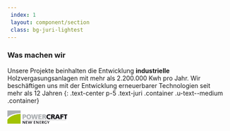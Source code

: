 ```yaml
---
 index: 1
 layout: component/section
 class: bg-juri-lightest
---
```



### Was machen wir
Unsere Projekte beinhalten die Entwicklung **industrielle** Holzvergasungsanlagen
mit mehr als <span class="text-green-dark"> 2.200.000 Kwh </span> pro Jahr. 
Wir beschäftigen uns mit der Entwicklung erneuerbarer Technologien seit   
<span class="text-green-dark">mehr als 12 Jahren</span> 
{: .text-center p-5 .text-juri .container .u-text--medium .container}

<div class="container">
    <img src="/assets/img/logo-old.png"  class="mx-auto mt-4 img--gray" height="30px" />
</div>